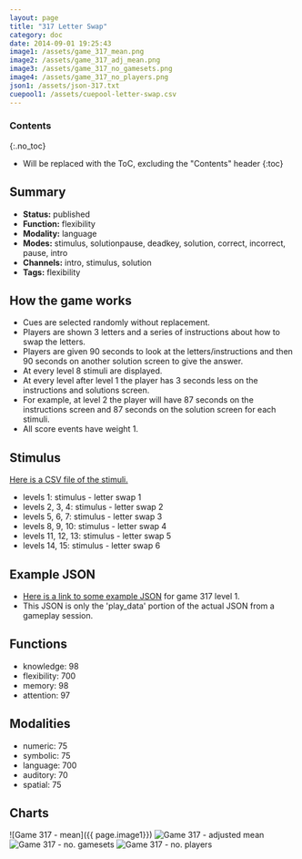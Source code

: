 ```yaml
---
layout: page
title: "317 Letter Swap"
category: doc
date: 2014-09-01 19:25:43
image1: /assets/game_317_mean.png
image2: /assets/game_317_adj_mean.png
image3: /assets/game_317_no_gamesets.png
image4: /assets/game_317_no_players.png
json1: /assets/json-317.txt
cuepool1: /assets/cuepool-letter-swap.csv
---
```


### Contents
{:.no_toc}

* Will be replaced with the ToC, excluding the "Contents" header
{:toc}

## Summary
<p>
<ul>
<li><strong>Status:</strong> published</li>
<li><strong>Function:</strong> flexibility</li>
<li><strong>Modality:</strong> language</li>
<li><strong>Modes:</strong> stimulus, solutionpause, deadkey, solution, correct, incorrect, pause, intro</li>
<li><strong>Channels:</strong> intro, stimulus, solution</li>
<li><strong>Tags:</strong> flexibility</li>
</ul>
</p>

## How the game works
<p>
<ul>
<li>Cues are selected randomly without replacement.</li>
<li>Players are shown 3 letters and a series of instructions about how to swap the letters.</li>
<li>Players are given 90 seconds to look at the letters/instructions and then 90 seconds on another solution screen to give the answer.</li>
<li>At every level 8 stimuli are displayed.</li>
<li>At every level after level 1 the player has 3 seconds less on the instructions and solutions screen.</li>
<li>For example, at level 2 the player will have 87 seconds on the instructions screen and 87 seconds on the solution screen for each stimuli.</li>
<li>All score events have weight 1.</li>
</ul>
</p>

## Stimulus
<p>
<a href="{{page.json1}}">Here is a CSV file of the stimuli.</a>
<ul>
<li>levels 1: stimulus - letter swap 1</li>
<li>levels 2, 3, 4: stimulus - letter swap 2</li>
<li>levels 5, 6, 7: stimulus - letter swap 3</li> 
<li>levels 8, 9, 10: stimulus - letter swap 4</li>
<li>levels 11, 12, 13: stimulus - letter swap 5</li>
<li>levels 14, 15: stimulus - letter swap 6</li>
</ul>
</p>

## Example JSON
<p>
<ul>
<li><a href="{{ page.json1 }}">Here is a link to some example JSON</a> for game 317 level 1.</li>
<li>This JSON is only the 'play_data' portion of the actual JSON from a gameplay session.</li>
</ul>
</p>

## Functions
<p>
<ul>
<li>knowledge: 98</li>
<li>flexibility: 700</li>
<li>memory: 98</li>
<li>attention: 97</li>
</ul>
</p>

## Modalities
<p>
<ul>
<li>numeric: 75</li>
<li>symbolic: 75</li>
<li>language: 700</li>
<li>auditory: 70</li>
<li>spatial: 75</li>
</ul>
</p>

## Charts
![Game 317 - mean]({{ page.image1}})
![Game 317 - adjusted mean]({{page.image2}})
![Game 317 - no. gamesets]({{page.image3}})
![Game 317 - no. players]({{page.image4}})

